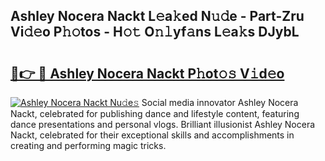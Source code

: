 ## Ashley Nocera Nackt L𝚎a𝚔ed N𝚞𝚍e - Part-Zru Vi𝚍𝚎o P𝚑𝚘tos - H𝚘𝚝 O𝚗𝚕yf𝚊ns L𝚎a𝚔s DJybL

# <h2><a href="http://kf6152.oniu.top/?m=Ashley+Nocera+Nackt">🔗👉 🔴 Ashley Nocera Nackt P𝚑ot𝚘𝚜 V𝚒d𝚎o</a></h2>

[![Ashley Nocera Nackt Nu𝚍e𝚜](https://i.imgur.com/0qMVB7G.gif)](http://kf6152.oniu.top/?m=Ashley+Nocera+Nackt)
Social media innovator Ashley Nocera Nackt, celebrated for publishing dance and lifestyle content, featuring dance presentations and personal vlogs. Brilliant illusionist Ashley Nocera Nackt, celebrated for their exceptional skills and accomplishments in creating and performing magic tricks.  
